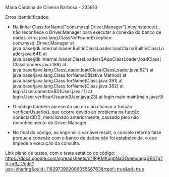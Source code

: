 Maria Carolina de Oliveira Barbosa - 235810

Erros identidificados: 

- Na linha: Class.forName("com.mysql.Driver.Manager").newInstance();, não reconhece o Driver.Manager para executar a conexão do banco de dados.
  erro: java.lang.ClassNotFoundException: com.mysql.Driver.Manager
  	at java.base/jdk.internal.loader.BuiltinClassLoader.loadClass(BuiltinClassLoader.java:641)
  	at java.base/jdk.internal.loader.ClassLoaders$AppClassLoader.loadClass(ClassLoaders.java:188)
  	at java.base/java.lang.ClassLoader.loadClass(ClassLoader.java:521)
  	at java.base/java.lang.Class.forName0(Native Method)
  	at java.base/java.lang.Class.forName(Class.java:391)
  	at java.base/java.lang.Class.forName(Class.java:382)
  	at login.User.conectarBD(User.java:11)
  	at login.User.verificarUsuario(User.java:23)
  	at login.main.main(main.java:9)

- O código também apresenta um erro ao chamar a função verificarUsuario(), que ocorre devido ao problema na função conectarBD(), mencionado anteriormente, causado pelo não reconhecimento do Driver.Manager
- No final do código, ao imprimir a variável result, o console retorna false porque a conexão com o banco de dados não foi estabelecida, o que impede a execução da consulta.

Link plano de testes, com o teste estático do código: https://docs.google.com/spreadsheets/d/1RjKMKughNaGOoehoagqGEK7g7V-nr3_D/edit?usp=sharing&ouid=118297399208605566763&rtpof=true&sd=true

